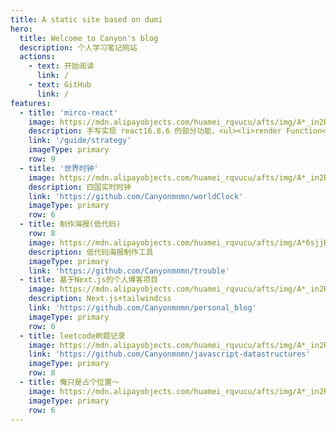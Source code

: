 ```yaml
---
title: A static site based on dumi
hero:
  title: Welcome to Canyon's blog
  description: 个人学习笔记网站
  actions:
    - text: 开始阅读
      link: /
    - text: GitHub
      link: /
features:
  - title: 'mirco-react'
    image: https://mdn.alipayobjects.com/huamei_rqvucu/afts/img/A*_in2RLf5pY8AAAAAAAAAAAAADoN6AQ/original
    description: 手写实现 react16.8.6 的部分功能，<ul><li>render Function</li><li>Fibers</li><li>useState Hook</li> <li>....</li></ul>
    link: '/guide/strategy'
    imageType: primary
    row: 9
  - title: '世界时钟'
    image: https://mdn.alipayobjects.com/huamei_rqvucu/afts/img/A*_in2RLf5pY8AAAAAAAAAAAAADoN6AQ/original
    description: 四国实时时钟
    link: 'https://github.com/Canyonmnmn/worldClock'
    imageType: primary
    row: 6
  - title: 制作海报(低代码)
    row: 8
    image: https://mdn.alipayobjects.com/huamei_rqvucu/afts/img/A*6sjjRa7lLhAAAAAAAAAAAAAADoN6AQ/original
    description: 低代码海报制作工具
    imageType: primary
    link: 'https://github.com/Canyonmnmn/trouble'
  - title: 基于Next.js的个人博客项目
    image: https://mdn.alipayobjects.com/huamei_rqvucu/afts/img/A*_in2RLf5pY8AAAAAAAAAAAAADoN6AQ/original
    description: Next.js+tailwindcss
    link: 'https://github.com/Canyonmnmn/personal_blog'
    imageType: primary
    row: 6
  - title: leetcode刷题记录
    image: https://mdn.alipayobjects.com/huamei_rqvucu/afts/img/A*_in2RLf5pY8AAAAAAAAAAAAADoN6AQ/original
    link: 'https://github.com/Canyonmnmn/javascript-datastructures'
    imageType: primary
    row: 8
  - title: 俺只是占个位置～
    image: https://mdn.alipayobjects.com/huamei_rqvucu/afts/img/A*_in2RLf5pY8AAAAAAAAAAAAADoN6AQ/original
    imageType: primary
    row: 6
---
```

